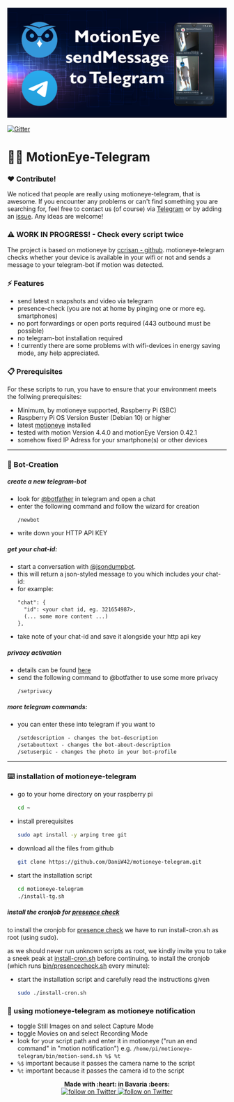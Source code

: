 ![Header Image](/assets/repository-open-graph.png)

[![Gitter](https://badges.gitter.im/motioneye-telegram/community.svg)](https://gitter.im/motioneye-telegram/community?utm_source=badge&utm_medium=badge&utm_campaign=pr-badge)

# :movie_camera::iphone: MotionEye-Telegram

### :heart: Contribute!
We noticed that people are really using motioneye-telegram, that is awesome. If you encounter any problems or can't find something you are searching for, feel free to contact us (of course) via [Telegram](https://t.me/daniw42) or by adding an [issue](https://github.com/DaniW42/motioneye-telegram/issues). Any ideas are welcome!

### :warning: WORK IN PROGRESS! - Check every script twice

The project is based on motioneye by [ccrisan - github](https://github.com/ccrisan/motioneye/wiki/Installation). motioneye-telegram checks whether your device is available in your wifi or not and sends a message to your telegram-bot if motion was detected.

### :zap: Features
*   send latest n snapshots and video via telegram
*   presence-check (you are not at home by pinging one or more eg. smartphones)
*   no port forwardings or open ports required (443 outbound must be possible)
*   no telegram-bot installation required
*   ! currently there are some problems with wifi-devices in energy saving mode, any help appreciated.

### :clipboard: Prerequisites

For these scripts to run, you have to ensure that your environment meets the follwing prerequisites:
*   Minimum, by motioneye supported, Raspberry Pi (SBC)
*   Raspberry Pi OS Version Buster (Debian 10) or higher
*   latest [motioneye](https://github.com/ccrisan/motioneye/wiki/Installation) installed
*   tested with motion Version 4.4.0 and motionEye Version 0.42.1
*   somehow fixed IP Adress for your smartphone(s) or other devices

----------

### :robot: Bot-Creation

##### create a new telegram-bot
*   look for [@botfather](https://t.me/botfather) in telegram and open a chat
*	enter the following command and follow the wizard for creation
    ```
    /newbot
    ```
*   write down your HTTP API KEY 

##### get your chat-id:
*   start a conversation with [@jsondumpbot](https://t.me/jsondumpbot).
*   this will return a json-styled message to you which includes your chat-id:
*   for example:
    ````
    "chat": {
      "id": <your chat id, eg. 321654987>,
      (... some more content ...)
    },
    ````
*   take note of your chat-id and save it alongside your http api key

##### privacy activation 
*   details can be found [here](https://core.telegram.org/bots#privacy-mode)
*   send the following command to @botfather to use some more privacy  
    ```
    /setprivacy
    ```

##### more telegram commands:
*   you can enter these into telegram if you want to
    ```
    /setdescription - changes the bot-description
	/setabouttext - changes the bot-about-description
	/setuserpic - changes the photo in your bot-profile
    ```

----------

### :keyboard: installation of motioneye-telegram
*   go to your home directory on your raspberry pi
    ```sh
    cd ~
    ```
*   install prerequisites
    ```sh
    sudo apt install -y arping tree git
    ```
*   download all the files from github 
    ```sh
    git clone https://github.com/DaniW42/motioneye-telegram.git
    ```
*   start the installation script
    ```sh
    cd motioneye-telegram
    ./install-tg.sh
    ```

##### install the cronjob for [presence check](https://github.com/DaniW42/motioneye-telegram/blob/master/docs/PRESENCECHECK.md)
   to install the cronjob for [presence check](https://github.com/DaniW42/motioneye-telegram/blob/master/docs/PRESENCECHECK.md) we have to run install-cron.sh as root (using sudo).
   
   as we should never run unknown scripts as root, we kindly invite you to take a sneek peak at [install-cron.sh](https://github.com/DaniW42/motioneye-telegram/blob/master/install-cron.sh) before continuing.
   to install the cronjob (which runs [bin/presencecheck.sh](https://github.com/DaniW42/motioneye-telegram/blob/master/bin/presencecheck.sh) every minute):
*   start the installation script and carefully read the instructions given
    ```sh
    sudo ./install-cron.sh
    ```

### :rocket: using motioneye-telegram as motioneye notification 

*   toggle Still Images on and select Capture Mode
*   toggle Movies on and select Recording Mode	
*   look for your script path and enter it in motioneye ("run an end command" in "motion notification")
	e.g. ```/home/pi/motioneye-telegram/bin/motion-send.sh %$ %t```
*   ```%$``` important because it passes the camera name to the script
*   ```%t``` important because it passes the camera id to the script

<p align="center">
	<b>Made with :heart: in Bavaria :beers:</b>
	<br />
	<a href="https://twitter.com/intent/follow?screen_name=daniw1337">
        	<img src="https://img.shields.io/twitter/follow/daniw1337?style=social&logo=twitter" alt="follow on Twitter">
	</a>
	<a href="https://twitter.com/intent/follow?screen_name=talentpierre">
		<img src="https://img.shields.io/twitter/follow/talentpierre?style=social&logo=twitter" alt="follow on Twitter">
	</a>
</p>


